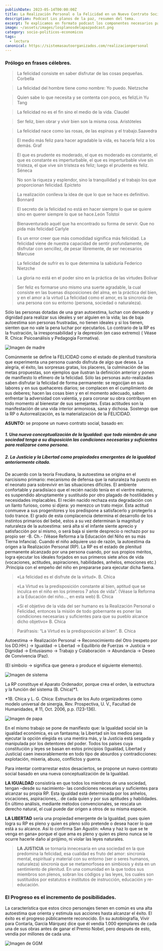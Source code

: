 ```yaml
---
publishDate: 2023-05-14T00:00:00Z
title: La Realización Personal o la Felicidad en un Nuevo Contrato Social.
description: Podcast Los planos de la paz, resumen del tema.
excerpt: Te explicamos en formato podcast los componentes necesarios para alcanzar la paz en el país por medio de los sistemas autoorganizados.
image: ~/assets/images/losplanosdelapazpodcast.png
category: socio-politicos-economicos
tags:
  - lectura
canonical: https://sistemasautoorganizados.com/realizacionpersonal
---
```


### Prólogo en frases célebres.

> La felicidad consiste en saber disfrutar de las cosas pequeñas. Corbella

> La felicidad del hombre tiene como nombre: Yo puedo. Nietzsche

> Quien sabe lo que necesita y se contenta con poco, es felizLin Yu Tang

> La felicidad no es el fin sino el medio de la vida. Claudel

> Ser feliz, bien obrar y vivir bien son la misma cosa. Aristóteles

> La felicidad nace como las rosas, de las espinas y el trabajo.Saavedra

> El medio más feliz para hacer agradable la vida, es hacerla feliz a los demás. Graf

> El que es prudente es moderado, el que es moderado es constante, el que es constante es imperturbable, el que es imperturbable vive sin tristeza, el que vive sin tristeza es feliz; luego el prudente es feliz. Séneca

> No son la riqueza y esplendor, sino la tranquilidad y el trabajo los que proporcionan felicidad. Epícteto

> La realización conlleva la idea de que lo que se hace es definitivo. Bonnard

> El secreto de la felicidad no está en hacer siempre lo que se quiere sino en querer siempre lo que se hace.León Tolstoi

> Bienaventurado aquél que ha encontrado su forma de servir. Que no pida más felicidad Carlyle

> Es un error creer que más comodidad significa más felicidad. La felicidad viene de nuestra capacidad de sentir profundamente, de disfrutar con sencillez, de pesar libremente, de ser necesarios Marcuse

> La felicidad de sufrir es lo que determina la sabiduría Federico Nietzche

> La gloria no está en el poder sino en la práctica de las virtudes Bolívar

> Ser feliz es formarse uno mismo una suerte agradable, la cual consiste en las buenas disposiciones del alma, en la práctica del bien, y en el amor a la virtud
La felicidad como el amor, es la sincronía de una persona con su entorno (persona, sociedad o naturaleza).

Sólo las personas dotadas de una gran autoestima, luchan con denuedo y dignidad para realizar sus ideales y ser alguien en la vida; las de baja autoestima son personas frustradas, no tienen ideales y si los tienen, sienten que no vale la pena luchar por ejecutarlos.  Lo contrario de la RP es la frustración, la irresponsabilidad y la depresión (en caso extremo) ( Véase R. Chica: Psicoanálisis y Pedagogía Formativa).

![Imagen de madre](https://res.cloudinary.com/djciwvvsd/image/upload/v1693426465/Sistemas%20AutoOrganizados/pexels-edward-eyer-1170899_xzhutj.jpg)


Comúnmente se define la FELICIDAD como el estado de plenitud transitoria que experimenta una persona cuando disfruta de algo que desea. La alegría, el éxito, las sorpresas gratas, los placeres, la culminación de las metas propuestas, son ejemplos que ilustran la definición anterior y ponen de manifiesto lo efímero de la felicidad. Sólo las personas auto-realizadas saben disfrutar la felicidad de forma permanente: se regocijan en sus labores y en sus quehaceres diarios; se complacen en el cumplimiento de sus deberes; hacen las cosas bien y en el momento adecuado, saben enfrentar la adversidad con valentía, y para coronar su obra contribuyen en todo momento al bienestar de sus semejantes. Estas actitudes son la manifestación de una vida interior armoniosa, sana y dichosa. Sostengo que la RP o Autorrealización, es la materialización de la FELICIDAD.

<strong>ASUNTO:</strong> se propone un nuevo contrato social, basado en:

##### 1. Una nueva conceptualización de la Igualdad: que todo miembro de una sociedad tenga a su disposición las condiciones necesarias y suficientes para realizarse como persona.

##### 2. La Justicia y la Libertad como propiedades emergentes de la igualdad anteriormente citada.

De acuerdo con la teoría Freudiana, la autoestima se origina en el narcisismo primario: mecanismo de defensa que la naturaleza ha puesto en el neonato para sobrevivir en las situaciones difíciles.  El ambiente confortable y paradisíaco que el recién nacido tenía en el vientre materno, es suspendido  abruptamente y sustituido por otro plagado de hostilidades y necesidades implacables.  El recién nacido rechaza esta degradación con un llanto furioso, como si dijera: yo merezco un trato mejor. Esta actitud conmueve a sus progenitores y los predispone a satisfacerlo y protegerlo a todo trance.  El grado  de esta complacencia determina el desarrollo de los instintos primarios del bebé, estos a su vez determinan la magnitud y naturaleza de la autoestima: será alta si el infante siente aprecio y satisfacción por sí mismo, o será baja si siente desprecio o rechazo por su propio ser  -B. Ch.- (Véase Reforma a la Educación del Niño en su más Tierna Infancia).  Cuando el niño adquiere uso de razón, la autoestima da origen a la Realización Personal (RP).  La RP es el estado de plenitud permanente alcanzado por una persona cuando, por sus propios méritos, logra ejecutar los ideales forjados en sus primeros siete años de vida  (vocaciones, actitudes, aspiraciones, habilidades, anhelos, emociones etc.) .Principia con el empeño del niño en prepararse para ejecutar dicha faena.

> «La felicidad es el disfrute de la virtud». B. Chica

> «La Virtud es la predisposición constante al bien, aptitud que se inculca en el niño en los primeros 7 años de vida”. (Véase la Reforma a la Educación del niño…, en esta web) B. Chica

> «Si el objetivo de la vida del ser humano es la Realización Personal o Felicidad, entonces la misión de todo gobernante es poner las condiciones necesarias y suficientes para que su pueblo alcance dicho objetivo» B. Chica

> Paráfrasis: “La Virtud es la predisposición al bien”. B. Chica

Autoestima → Realización Personal → Reconocimiento del Otro (respeto por los DD.HH.) → Igualdad → Libertad → Equilibrio de Fuerzas → Justicia → Dignidad → Entusiasmo → Trabajo y Colaboración → Abundancia → Deseo de Convivencia (Paz).

(El símbolo → significa que genera o produce el siguiente elemento).

![Imagen de sistema](https://res.cloudinary.com/djciwvvsd/image/upload/v1685502700/Sistemas%20AutoOrganizados/Diagrama_de_flujo_qg1m3p.jpg)

La RP constituye el Aparato Ordenador, porque crea el orden, la estructura y la función del sistema (B. Chica)*1.

*1B. Chica y L. G. Chica: Estructura de los Auto organizadores como modelo universal de sinergia, Rev. Prospectiva, U. V., Facultad de Humanidades, # 11, Oct. 2006, p.p. (123-136).

![Imagen de papa](https://res.cloudinary.com/djciwvvsd/image/upload/v1693427177/Sistemas%20AutoOrganizados/pexels-josh-willink-105952_vyxcqb.jpg)

En el mismo trabajo se pone de manifiesto que: la Igualdad social sin la igualdad económica, es un fantasma; la Libertad sin los medios para ejecutar la opción elegida es una mentira más, y la Justicia está sesgada y manipulada por los detentores del poder. Todos los países cuya constitución y leyes se basan en estos principios (Igualdad, Libertad y Justicia) caen inexorablemente en todo tipo de absurdos y contradicciones: explotación, miseria, abuso, conflictos y guerra.

Para intentar contrarrestar estos desaciertos, se propone un nuevo contrato social basado en una nueva conceptualización de la Igualdad.

**LA IGUALDAD** consistiría en que todos los miembros de una sociedad, tengan –desde su nacimiento- las condiciones necesarias y suficientes para alcanzar su propia RP. Esta igualdad está determinada por los anhelos, vocaciones, aspiraciones,.. de cada quien y por sus aptitudes y habilidades. En último análisis, mediante métodos convencionales, se rescata un derecho natural, el cual puede dar origen a otros de su misma especie.

**LA LIBERTAD** sería una propiedad emergente de la Igualdad, pues quien logra su RP es pleno y quien es pleno sólo pretende o desea hacer lo que está a su alcance. Así lo confirma San Agustín: «Ama y haz lo que se te venga en gana» porque el que ama es pleno y quien es pleno nunca se le ocurre hacerle daño al prójimo, ni violar las leyes naturales.

> **LA JUSTICIA** se tornaría innecesaria en una sociedad en la que predomina la felicidad, esa cualidad es fruto del amor: sincronía mental, espiritual y material con su entorno (ser o seres humanos, naturaleza) sincronía que se metamorfosea en simbiosis y ésta en un sentimiento de plenitud. En una comunidad en la que todos sus miembros son plenos, sobran los códigos y las leyes, los cuales son sustituidos por estatutos e institutos de instrucción, educación y re-educación.

### El Progreso es el incremento de posibilidades.

La característica que estos cinco personajes tienen en común es una alta autoestima que orienta y estimula sus acciones hasta alcanzar el éxito. El éxito es el progreso públicamente reconocido. En su autobiografía, Vivir para Contarla, García Márquez dice que él vendía 1.000 ejemplares de cada una de sus obras antes de ganar el Premio Nobel, pero después de esto, vendía por millones de cada una.

![Imagen de GGM](https://res.cloudinary.com/djciwvvsd/image/upload/v1687044367/Sistemas%20AutoOrganizados/GMarquez_ey0fxn.jpg)
